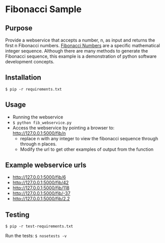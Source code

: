 Fibonacci Sample
===================

## Purpose ##
Provide a webservice that accepts a number, n, as input and returns the first n Fibonacci numbers.
[Fibonacci Numbers](http://en.wikipedia.org/wiki/Fibonacci_number) are a specific mathematical
integer sequence.  Although there are many methods to generate the Fibonacci sequence, this example
is a demonstration of python software development concepts.

## Installation ##
`$ pip -r requirements.txt`

## Usage ##
* Running the webservice
 * `$ python fib_webservice.py`
* Access the webservice by pointing a browser to:
  http://127.0.0.1:5000/fib/n
  * replace n with any integer to view the fibonacci sequence through through n places. 
  * Modify the url to get other examples of output from the function

## Example webservice urls ##
* http://127.0.0.1:5000/fib/6
* http://127.0.0.1:5000/fib/42
* http://127.0.0.1:5000/fib/118
* http://127.0.0.1:5000/fib/-37
* http://127.0.0.1:5000/fib/2.2

## Testing ##
`$ pip -r test-requirements.txt`

Run the tests:
`$ nosetests -v`
